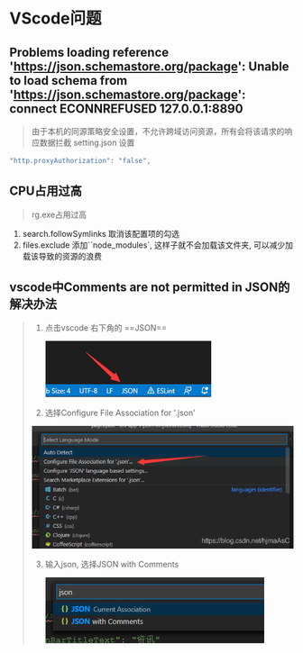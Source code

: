 # VScode问题

## Problems loading reference 'https://json.schemastore.org/package': Unable to load schema from 'https://json.schemastore.org/package': connect ECONNREFUSED 127.0.0.1:8890

> 由于本机的同源策略安全设置，不允许跨域访问资源，所有会将该请求的响应数据拦截
> setting.json 设置

```js
"http.proxyAuthorization": "false",
```

## CPU占用过高

> rg.exe占用过高

1. search.followSymlinks 取消该配置项的勾选
2. files.exclude 添加``node_modules`, 这样子就不会加载该文件夹, 可以减少加载该导致的资源的浪费

## vscode中Comments are not permitted in JSON的解决办法

> 1. 点击vscode 右下角的 ==JSON==
>
>    ![img](question.assets/20201226182440237.png)
>
> 2. 选择Configure File Association for '.json'
>
> ![img](question.assets/20201226182903753.png)
>
> 3. 输入json, 选择JSON with Comments
>
>    ![img](question.assets/20201226182923589.png)
